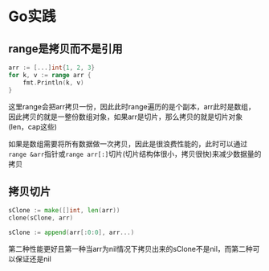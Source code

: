# Go实践

## range是拷贝而不是引用

```go
arr := [...]int{1, 2, 3}
for k, v := range arr {
    fmt.Println(k, v)
}
```

这里range会把arr拷贝一份，因此此时range遍历的是个副本，arr此时是数组，因此拷贝的就是一整份数组对象，如果arr是切片，那么拷贝的就是切片对象(len，cap这些)

如果是数组需要将所有数据做一次拷贝，因此是很浪费性能的，此时可以通过`range &arr`指针或`range arr[:]`切片(切片结构体很小，拷贝很快)来减少数据量的拷贝

## 拷贝切片

```go
sClone := make([]int, len(arr))
clone(sClone, arr)
```

```go
sClone := append(arr[:0:0], arr...)
```

第二种性能更好且第一种当arr为nil情况下拷贝出来的sClone不是nil，而第二种可以保证还是nil

